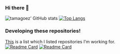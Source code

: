### Hi there 👋

<!--
**tamagoez/tamagoez** is a ✨ _special_ ✨ repository because its `README.md` (this file) appears on your GitHub profile.

Here are some ideas to get you started:

- 🔭 I’m currently working on ...
- 🌱 I’m currently learning ...
- 👯 I’m looking to collaborate on ...
- 🤔 I’m looking for help with ...
- 💬 Ask me about ...
- 📫 How to reach me: ...
- 😄 Pronouns: ...
- ⚡ Fun fact: ...
-->

![tamagoez’ GitHub stats](https://github-readme-stats.vercel.app/api?username=tamagoez&show_icons=true&theme=tokyonight)
[![Top Langs](https://github-readme-stats.vercel.app/api/top-langs/?username=tamagoez&langs_count=8&layout=compact)](https://github.com/tamagoez/github-readme-stats)
### Developing these repositories!
[This](https://github.com/stars/tamagoez/lists/now-working) is a list which I listed repositories I'm working for.  
[![Readme Card](https://github-readme-stats.vercel.app/api/pin/?username=tamagoez&repo=vividarmy-wikinotes&show_owner=true)](https://github.com/tamagoez/vividarmy-wikinotes)
[![Readme Card](https://github-readme-stats.vercel.app/api/pin/?username=tamagoez&repo=sessions&show_owner=true)](https://github.com/tamagoez/sessions)
